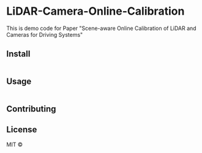 # LiDAR-Camera-Online-Calibration

This is demo code for Paper "Scene-aware Online Calibration of LiDAR and Cameras for Driving Systems"

## Install

```
```

## Usage

```
```

## Contributing



## License

MIT © 
